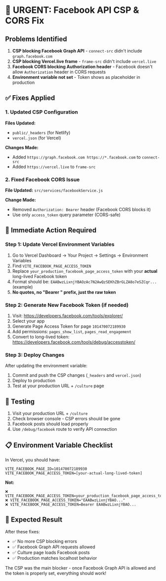 # 🚨 URGENT: Facebook API CSP & CORS Fix

## Problems Identified
1. **CSP blocking Facebook Graph API** - `connect-src` didn't include `graph.facebook.com`
2. **CSP blocking Vercel.live frame** - `frame-src` didn't include `vercel.live`
3. **Facebook CORS blocking Authorization header** - Facebook doesn't allow `Authorization` header in CORS requests
4. **Environment variable not set** - Token shows as placeholder in production

## ✅ Fixes Applied

### 1. Updated CSP Configuration
**Files Updated:**
- `public/_headers` (for Netlify)
- `vercel.json` (for Vercel)

**Changes Made:**
- Added `https://graph.facebook.com https://*.facebook.com` to `connect-src`
- Added `https://vercel.live` to `frame-src`

### 2. Fixed Facebook CORS Issue
**File Updated:** `src/services/facebookService.js`

**Change Made:**
- Removed `Authorization: Bearer` header (Facebook CORS blocks it)
- Use only `access_token` query parameter (CORS-safe)

## 🚀 Immediate Action Required

### Step 1: Update Vercel Environment Variables
1. Go to Vercel Dashboard → Your Project → Settings → Environment Variables
2. Find `VITE_FACEBOOK_PAGE_ACCESS_TOKEN`
3. Replace `your_production_facebook_page_access_token` with your **actual** long-lived Facebook token
4. Format should be: `EAABwzLixnjYBAOzAc7N2AwQzSEKhZBrGLZA8o7eSZCqr...` (example)
5. **No quotes, no "Bearer " prefix, just the raw token**

### Step 2: Generate New Facebook Token (if needed)
1. Visit: https://developers.facebook.com/tools/explorer/
2. Select your app
3. Generate Page Access Token for page `101470072189930`
4. Add permissions: `pages_show_list`, `pages_read_engagement`
5. Convert to long-lived token: https://developers.facebook.com/tools/debug/accesstoken/

### Step 3: Deploy Changes
After updating the environment variable:
1. Commit and push the CSP changes (`_headers` and `vercel.json`)
2. Deploy to production
3. Test at your production URL + `/culture` page

## 🧪 Testing
1. Visit your production URL + `/culture`
2. Check browser console - CSP errors should be gone
3. Facebook posts should load properly
4. Use `/debug/facebook` route to verify API connection

## 📋 Environment Variable Checklist
In Vercel, you should have:
```
VITE_FACEBOOK_PAGE_ID=101470072189930
VITE_FACEBOOK_PAGE_ACCESS_TOKEN=[your-actual-long-lived-token]
```

**Not:**
```
❌ VITE_FACEBOOK_PAGE_ACCESS_TOKEN=your_production_facebook_page_access_token
❌ VITE_FACEBOOK_PAGE_ACCESS_TOKEN="EAABwzLixnjYBAO..."
❌ VITE_FACEBOOK_PAGE_ACCESS_TOKEN=Bearer EAABwzLixnjYBAO...
```

## 🎯 Expected Result
After these fixes:
- ✅ No more CSP blocking errors
- ✅ Facebook Graph API requests allowed
- ✅ Culture page loads Facebook posts
- ✅ Production matches localhost behavior

The CSP was the main blocker - once Facebook Graph API is allowed and the token is properly set, everything should work!
